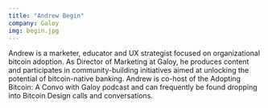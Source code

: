 ```yaml
---
title: "Andrew Begin"
company: Galoy
img: begin.jpg
---
```


Andrew is a marketer, educator and UX strategist focused on organizational bitcoin adoption. As Director of Marketing at Galoy, he produces content and participates in community-building initiatives aimed at unlocking the potential of bitcoin-native banking. Andrew is co-host of the Adopting Bitcoin: A Convo with Galoy podcast and can frequently be found dropping into Bitcoin Design calls and conversations.